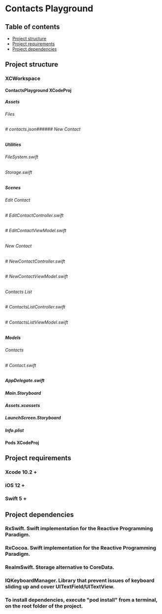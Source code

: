 # Contacts Playground

## Table of contents
* [Project structure](#project-structure)
* [Project requirements](#project-requirements)
* [Project dependencies](#project-dependencies)

## Project structure

### XCWorkspace
#### ContactsPlayground XCodeProj
##### Assets
###### Files
###### # contacts.json###### New Contact
##### Utilities
###### FileSystem.swift
###### Storage.swift
##### Scenes
###### Edit Contact
###### # EditContactController.swift
###### # EditContactViewModel.swift
###### New Contact
###### # NewContactController.swift
###### # NewContactViewModel.swift
###### Contacts List
###### # ContactsListController.swift
###### # ContactsListViewModel.swift
##### Models
###### Contacts
###### # Contact.swift
##### AppDelegate.swift
##### Main.Storyboard
##### Assets.xcassets
##### LaunchScreen.Storyboard
##### Info.plist

#### Pods XCodeProj

## Project requirements

### Xcode 10.2 +
### iOS 12 +
### Swift 5 +

## Project dependencies

### RxSwift. Swift implementation for the Reactive Programming Paradigm.
### RxCocoa. Swift implementation for the Reactive Programming Paradigm.
### RealmSwift. Storage alternative to CoreData.
### IQKeyboardManager. Library that prevent issues of keyboard sliding up and cover UITextField/UITextView.

### To install dependencies, execute "pod install" from a terminal, on the root folder of the project.
